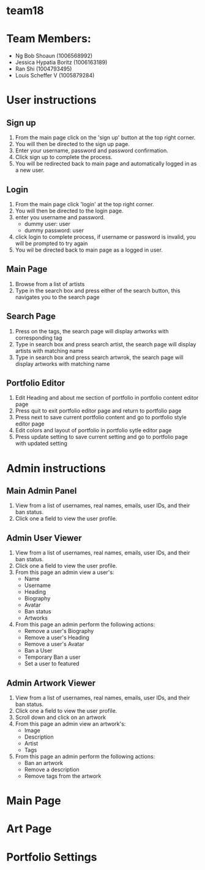 # team18

# Team Members:
- Ng Bob Shoaun (1006568992)
- Jessica Hypatia Boritz (1006163189)
- Ran Shi (1004793495)
- Louis Scheffer V (1005879284)

# User instructions

## Sign up
1. From the main page click on the 'sign up' button at the top right corner.
2. You will then be directed to the sign up page.
3. Enter your username, password and password confirmation.
4. Click sign up to complete the process.
5. You will be redirected back to main page and automatically logged in as a new user.

## Login
1. From the main page click 'login' at the top right corner.
2. You will then be directed to the login page.
3. enter you username and password.
   - dummy user: user
   - dummy password: user
4. click login to complete process, if username or password is invalid, you will be prompted to try again
5. You wil be directed back to main page as a logged in user.

## Main Page
1. Browse from a list of artists
2. Type in the search box and press either of the search button, this navigates you to the search page

## Search Page
1. Press on the tags, the search page will display artworks with corresponding tag
2. Type in search box and press search artist, the search page will display artists with matching name
3. Type in search box and press search artwrok, the search page will display artworks with matching name

## Portfolio Editor
1. Edit Heading and about me section of portfolio in portfolio content editor page
2. Press quit to exit portfolio editor page and return to portfolio page
3. Press next to save current portfolio content and go to portfolio style editor page
4. Edit colors and layout of portfolio in portfolio sytle editor page
5. Press update setting to save current setting and go to portfolio page with updated setting



# Admin instructions

## Main Admin Panel
1. View from a list of usernames, real names, emails, user IDs, and their ban status.
2. Click one a field to view the user profile.

## Admin User Viewer
1. View from a list of usernames, real names, emails, user IDs, and their ban status.
2. Click one a field to view the user profile.
3. From this page an admin view a user's:
   - Name
   - Username
   - Heading
   - Biography
   - Avatar
   - Ban status
   - Artworks
4. From this page an admin perform the following actions:
   - Remove a user's Biography
   - Remove a user's Heading
   - Remove a user's Avatar
   - Ban a User
   - Temporary Ban a user
   - Set a user to featured

## Admin Artwork Viewer
1. View from a list of usernames, real names, emails, user IDs, and their ban status.
2. Click one a field to view the user profile.
3. Scroll down and click on an artwork
4. From this page an admin view an artwork's:
   - Image
   - Description
   - Artist
   - Tags
5. From this page an admin perform the following actions:
   - Ban an artwork
   - Remove a description
   - Remove tags from the artwork

# Main Page

# Art Page

# Portfolio Settings
